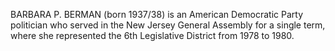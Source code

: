 BARBARA P. BERMAN (born 1937/38) is an American Democratic Party politician who served in the New Jersey General Assembly for a single term, where she represented the 6th Legislative District from 1978 to 1980.
